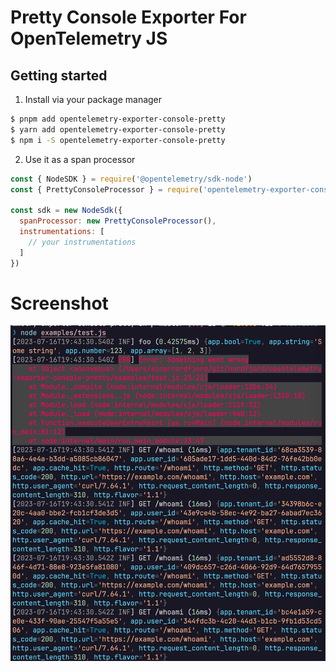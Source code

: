 # Pretty Console Exporter For OpenTelemetry JS

## Getting started

1. Install via your package manager

```sh
$ pnpm add opentelemetry-exporter-console-pretty
$ yarn add opentelemetry-exporter-console-pretty
$ npm i -S opentelemetry-exporter-console-pretty
```

2. Use it as a span processor 

```js
const { NodeSDK } = require('@opentelemetry/sdk-node')
const { PrettyConsoleProcessor } = require('opentelemetry-exporter-console-pretty')

const sdk = new NodeSdk({
  spanProcessor: new PrettyConsoleProcessor(),
  instrumentations: [
    // your instrumentations
  ]
})
```

# Screenshot

![Image showing colourful console output](./images/screenshot.png)
